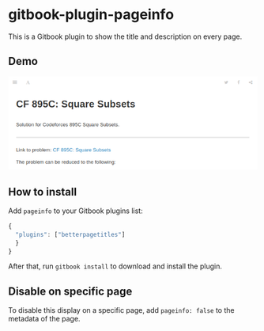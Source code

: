 # gitbook-plugin-pageinfo

This is a Gitbook plugin to show the title and description on every page.

## Demo

![Image Demo](/demo.png)

## How to install

Add `pageinfo` to your Gitbook plugins list:

```js
{
  "plugins": ["betterpagetitles"]
  }
}

```

After that, run `gitbook install` to download and install the plugin.

## Disable on specific page

To disable this display on a specific page, add `pageinfo: false` to the metadata of the page.
